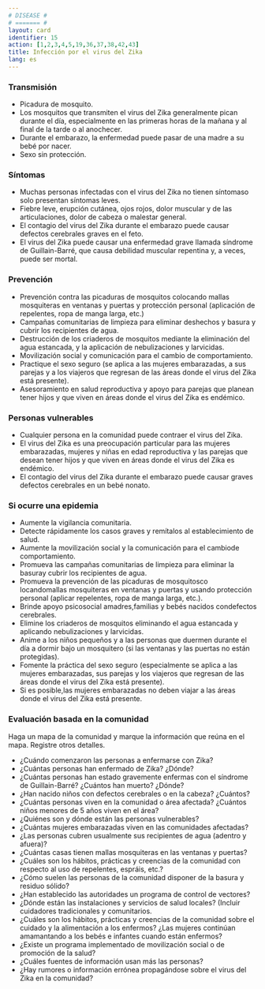 ```yaml
---
# DISEASE #
# ======= #
layout: card
identifier: 15
action: [1,2,3,4,5,19,36,37,38,42,43]
title: Infección por el virus del Zika
lang: es
---
```


### Transmisión

- Picadura de mosquito.
- Los mosquitos que transmiten el virus del Zika generalmente pican durante el día, especialmente en las primeras horas de la mañana y al final de la tarde o al anochecer.
- Durante el embarazo, la enfermedad puede pasar de una madre a su bebé por nacer.
- Sexo sin protección.

### Síntomas

- Muchas personas infectadas con el virus del Zika no tienen síntomaso solo presentan síntomas leves.
- Fiebre leve, erupción cutánea, ojos rojos, dolor muscular y de las articulaciones, dolor de cabeza o malestar general.
- El contagio del virus del Zika durante el embarazo puede causar defectos cerebrales graves en el feto.
- El virus del Zika puede causar una enfermedad grave llamada síndrome de Guillain-Barré, que causa debilidad muscular repentina y, a veces, puede ser mortal.

### Prevención

- Prevención contra las picaduras de mosquitos colocando mallas mosquiteras en ventanas y puertas y protección personal (aplicación de repelentes, ropa de manga larga, etc.)
- Campañas comunitarias de limpieza para eliminar deshechos y basura y cubrir los recipientes de agua.
- Destrucción de los criaderos de mosquitos mediante la eliminación del agua estancada, y la aplicación de nebulizaciones y larvicidas.
- Movilización social y comunicación para el cambio de comportamiento.
- Practique el sexo seguro (se aplica a las mujeres embarazadas, a sus parejas y a los viajeros que regresan de las áreas donde el virus del Zika está presente).
- Asesoramiento en salud reproductiva y apoyo para parejas que planean tener hijos y que viven en áreas donde el virus del Zika es endémico.

### Personas vulnerables

- Cualquier persona en la comunidad puede contraer el virus del Zika.
- El virus del Zika es una preocupación particular para las mujeres embarazadas, mujeres y niñas en edad reproductiva y las parejas que desean tener hijos y que viven en áreas donde el virus del Zika es endémico.
- El contagio del virus del Zika durante el embarazo puede causar graves defectos cerebrales en un bebé nonato.

### Si ocurre una epidemia

- Aumente la vigilancia comunitaria.
- Detecte rápidamente los casos graves y remítalos al establecimiento de salud.
- Aumente la movilización social y la comunicación para el cambiode comportamiento.
- Promueva las campañas comunitarias de limpieza para eliminar la basuray cubrir los recipientes de agua.
- Promueva la prevención de las picaduras de mosquitosco locandomallas mosquiteras en ventanas y puertas y usando protección personal (aplicar repelentes, ropa de manga larga, etc.).
- Brinde apoyo psicosocial amadres,familias y bebés nacidos condefectos cerebrales.
- Elimine los criaderos de mosquitos eliminando el agua estancada y aplicando nebulizaciones y larvicidas.
- Anime a los niños pequeños y a las personas que duermen durante el día a dormir bajo un mosquitero (si las ventanas y las puertas no están protegidas).
- Fomente la práctica del sexo seguro (especialmente se aplica a las mujeres embarazadas, sus parejas y los viajeros que regresan de las áreas donde el virus del Zika está presente).
- Si es posible,las mujeres embarazadas no deben viajar a las áreas donde el virus del Zika está presente.

### Evaluación basada en la comunidad

Haga un mapa de la comunidad y marque la información que reúna en el mapa. Registre otros detalles.
- ¿Cuándo comenzaron las personas a enfermarse con Zika?
- ¿Cuántas personas han enfermado de Zika? ¿Dónde?
- ¿Cuántas personas han estado gravemente enfermas con el síndrome de Guillain-Barré? ¿Cuántos han muerto? ¿Dónde?
- ¿Han nacido niños con defectos cerebrales o en la cabeza? ¿Cuántos?
- ¿Cuántas personas viven en la comunidad o área afectada? ¿Cuántos niños menores de 5 años viven en el área?
- ¿Quiénes son y dónde están las personas vulnerables?
- ¿Cuántas mujeres embarazadas viven en las comunidades afectadas?
- ¿Las personas cubren usualmente sus recipientes de agua (adentro y afuera)?
- ¿Cuántas casas tienen mallas mosquiteras en las ventanas y puertas?
- ¿Cuáles son los hábitos, prácticas y creencias de la comunidad con respecto al uso de repelentes, espráis, etc.?
- ¿Cómo suelen las personas de la comunidad disponer de la basura y residuo sólido?
- ¿Han establecido las autoridades un programa de control de vectores?
- ¿Dónde están las instalaciones y servicios de salud locales? (Incluir cuidadores tradicionales y comunitarios.
- ¿Cuáles son los hábitos, prácticas y creencias de la comunidad sobre el cuidado y la alimentación a los enfermos? ¿Las mujeres continúan amamantando a los bebés e infantes cuando están enfermos?
- ¿Existe un programa implementado de movilización social o de promoción de la salud?
- ¿Cuáles fuentes de información usan más las personas?
- ¿Hay rumores o información errónea propagándose sobre el virus del Zika en la comunidad?
